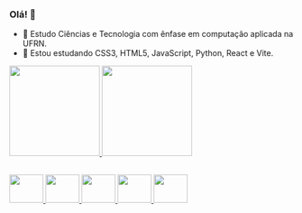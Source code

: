 ### Olá! 👋

- 🔭 Estudo Ciências e Tecnologia com ênfase em computação aplicada na UFRN.
- 🌱 Estou estudando CSS3, HTML5, JavaScript, Python, React e Vite.

<div>
  <a href = "https://github.com/DanielSena22">
  <img height="160em" src="https://github-readme-stats.vercel.app/api?username=DanielSena22&show_icons=true&theme=dark&include_all_commits=true&count_private=true"/>
  <img height="160em" src="https://github-readme-stats.vercel.app/api/top-langs/?username=DanielSena22&layout=compact&langs_count=7&theme=dark"/>
                           
</div>

  ##
  
  <img height="50" width="60" src="https://cdn.jsdelivr.net/gh/devicons/devicon/icons/css3/css3-original.svg" />
  <img height="50" width="60" src="https://cdn.jsdelivr.net/gh/devicons/devicon/icons/html5/html5-original.svg" />
  <img height="50" width="60" src="https://cdn.jsdelivr.net/gh/devicons/devicon/icons/javascript/javascript-original.svg" />
  <img height="50" width="60" src="https://cdn.jsdelivr.net/gh/devicons/devicon/icons/python/python-original.svg" />
  <img height="50" width="60" src="https://cdn.jsdelivr.net/gh/devicons/devicon/icons/adonisjs/adonisjs-original.svg" />
          
          
